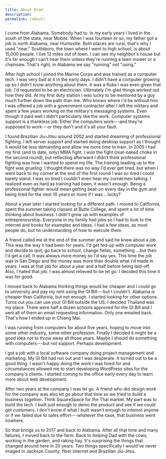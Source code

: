 ```yaml
---
title: About Brad
description:
permalink: /about/
---
```


I come from Alabama. Somebody had to. In my early years I lived in the south of the state, near Mobile. When I was fourteen or so, my father got a job in north Alabama, near Huntsville. Both places are rural, that's why I used "near." Scottsboro, the town where I went to high school, is about 15,000 people. I live 12 miles out of town. I can see my neighbor's house but it's far enough I can't hear them unless they're running a lawn mower or a chainsaw. That's right, in Alabama we say "running" not "using."

After high school I joined the Marine Corps and was trained as a computer tech. I was very bad at it in the early days. I didn't have a computer growing up so I didn't know anything about them. It was a fluke I was even given that job. I'd requested to be an electrician. Ultimately I'm glad things worked out how they did. At my first duty station I was lucky to be mentored by a guy much further down the path than me. Who knows where I'd be without him. I was offered a job with a government contractor after I left the military and spent a few years working on the military's messaging systems. Even though it paid well I didn't particularly like the work. Computer systems support is a thankless job. Either the computers work---and they're supposed to work---or they don't and it's all your fault.

I found Brazilian Jiu-Jitsu around 2002 and started dreaming of professional fighting. I left server support and started doing desktop support as I thought it would be less demanding and allow me more time to train. In 2005 I had my first (and to date, only) MMA fight. I won the fight (rear-naked choke in the second round), but reflecting afterward I didn't think professional fighting was how I wanted to spend my life. The training leading up to the fight was grueling. I thought there was no way I'd ever get tired, but when I went back to my corner at the end of the first round I was so tired I could barely stand. I was so tired I couldn't even hear my cornermen talking. I realized even as hard as training had been, it wasn't enough. Being a professional fighter would mean getting beat-on every day in the gym and being tired for the next 10 years or more if I was ...lucky?

About a year later I started looking for a different path. I moved to California, spent the summer taking classes at Butte College, and spent a lot of time thinking about business. I didn't grow up with examples of entrepreneurship. Everyone in my family had jobs so I had to look to the internet and books for examples and ideas. I had a few ideas, as most people do, but no understanding of how to execute them.

A friend called me at the end of the summer and said he knew about a job. This was the way it had been for years. I'd get fed-up with computer work and decide to quit; go back to school, change fields, something ...but then I'd get a call. It was always more money so I'd say yes. This time the job was in San Diego and the money was more than double what I'd made in years. I was at that job for about a year and a half before being laid-off. Also, I hated that job. I was almost relieved to be let go. I decided this time it was for good.

I moved back to Alabama thinking things would be cheaper and I could go to university and pay my rent using the GI Bill---but I couldn't. Alabama *is* cheaper than California, but not enough. I started looking for other options. Turns out you can use your GI Bill outside the US. I decided Thailand was my place. There were half a dozen schools approved for the GI Bill and I sent all of them an email requesting information. Only one emailed back. That's how I ended up in Chiang Mai.

I was running from computers for about five years, hoping to move into some other industry, some other profession. Finally I decided it might be a good idea *not* to throw away all those years. Maybe I should do something with computers---but not support. Perhaps development.

I got a job with a local software company doing project management and marketing. My GI Bill had run out and I was desperate. It turned out to be a good thing. I wasn't happy doing the work I was hired for and circumstances allowed me to start developing WordPress sites for the company's clients. I started coming to the office early every day to learn more about web development.

After two years at the company I was let go. A friend who did design work for the company was also let go about that time so we tried to build a business together. Think SquareSpace for the Thai market. My part was to build the tech. I built just enough to demo the product and see if we could get customers. I don't know if what I built wasn't enough to interest anyone or if we failed due to sales effort---whatever the case, that business went nowhere.

So that brings us to 2017 and back to Alabama. After all that time and many failures, I moved back to the farm. Back to helping Dad with the cows, working in the garden, and raking hay. It's surprising the things that changed around here in 20 years. Two things specifically I would've never imaged in Jackson County: fiber internet and Brazilian Jiu-Jitsu.
